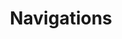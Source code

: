 ---
template: ComponentGroup
title: Navigations
intro: Intro
slug: components/web/navigations.md

---